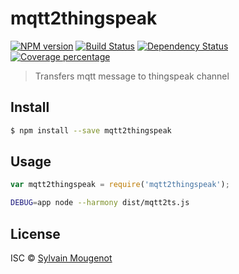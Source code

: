 # mqtt2thingspeak
[![NPM version][npm-image]][npm-url] 
[![Build Status](https://travis-ci.org/smougenot/mqtt2thingspeak.svg?branch=master)](https://travis-ci.org/smougenot/mqtt2thingspeak)
[![Dependency Status][daviddm-image]][daviddm-url] 
[![Coverage percentage][coveralls-image]][coveralls-url]

> Transfers mqtt message to thingspeak channel


## Install

```sh
$ npm install --save mqtt2thingspeak
```


## Usage

```js
var mqtt2thingspeak = require('mqtt2thingspeak');
```

```bash
DEBUG=app node --harmony dist/mqtt2ts.js
```

## License

ISC © [Sylvain Mougenot]()


[npm-image]: https://badge.fury.io/js/mqtt2thingspeak.svg
[npm-url]: https://npmjs.org/package/mqtt2thingspeak
[travis-image]: https://travis-ci.org/smougenot/mqtt2thingspeak.svg?branch=master
[travis-url]: https://travis-ci.org/smougenot/mqtt2thingspeak
[daviddm-image]: https://david-dm.org/smougenot/mqtt2thingspeak.svg?theme=shields.io
[daviddm-url]: https://david-dm.org/smougenot/mqtt2thingspeak
[coveralls-image]: https://coveralls.io/repos/smougenot/mqtt2thingspeak/badge.svg
[coveralls-url]:   https://coveralls.io/github/smougenot/mqtt2thingspeak
